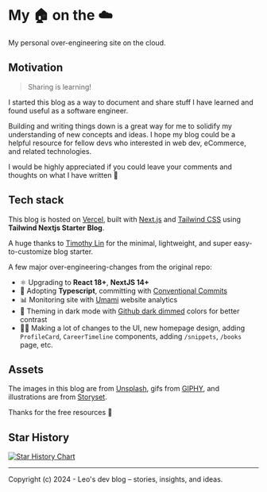# My 🏠 on the ☁️

My personal over-engineering site on the cloud.

## Motivation

> Sharing is learning!

I started this blog as a way to document and share stuff I have learned and found useful as a software engineer.

Building and writing things down is a great way for me to solidify my understanding of new concepts and ideas. I hope my blog could be a helpful resource for fellow devs who interested in web dev, eCommerce, and related technologies.

I would be highly appreciated if you could leave your comments and thoughts on what I have written 🍻

## Tech stack

This blog is hosted on [Vercel](https://vercel.com/), built with [Next.js](https://nextjs.org/) and [Tailwind CSS](https://tailwindcss.com/) using **Tailwind Nextjs Starter Blog**.

A huge thanks to [Timothy Lin](https://twitter.com/timlrxx) for the minimal, lightweight, and super easy-to-customize blog starter.

A few major over-engineering-changes from the original repo:

- ⚛️ Upgrading to **React 18+**, **NextJS 14+**
- 🎉 Adopting **Typescript**, committing with [Conventional Commits](https://www.conventionalcommits.org/)
- 📊 Monitoring site with [Umami](https://umami.is/) website analytics
- 👀 Theming in dark mode with [Github dark dimmed](https://github.blog/changelog/2021-04-14-dark-and-dimmed-themes-are-now-generally-available/) colors for better contrast
- 👨‍💻 Making a lot of changes to the UI, new homepage design, adding `ProfileCard`, `CareerTimeline` components, adding `/snippets`, `/books` page, etc.

## Assets

The images in this blog are from [Unsplash](https://unsplash.com/), gifs from [GIPHY](https://giphy.com/), and illustrations are from [Storyset](https://storyset.com/).

Thanks for the free resources 🙏

## Star History

<a href="https://star-history.com/#hta218/leohuynh.dev&Date">
 <picture>
   <source media="(prefers-color-scheme: dark)" srcset="https://api.star-history.com/svg?repos=hta218/leohuynh.dev&type=Date&theme=dark" />
   <source media="(prefers-color-scheme: light)" srcset="https://api.star-history.com/svg?repos=hta218/leohuynh.dev&type=Date" />
   <img alt="Star History Chart" src="https://api.star-history.com/svg?repos=hta218/leohuynh.dev&type=Date" />
 </picture>
</a>

---

Copyright (c) 2024 - Leo's dev blog – stories, insights, and ideas.
